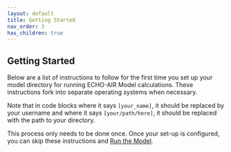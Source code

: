 ```yaml
---
layout: default
title: Getting Started
nav_order: 3
has_children: true
---
```


## Getting Started

Below are a list of instructions to follow for the first time you set up your model directory for running ECHO-AIR Model calculations. These instructions fork into separate operating systems when necessary. 

Note that in code blocks where it says `[your_name]`, it should be replaced by your username and where it says `[your/path/here]`, it should be replaced with the path to your directory.

This process only needs to be done once. Once your set-up is configured, you can skip these instructions and [Run the Model](https://echo-air-model.github.io/docs/running_model/running_model.html).

